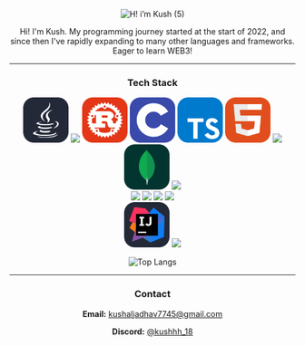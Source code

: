 <div align="center">

![H! i’m Kush  (5)](https://github.com/user-attachments/assets/40a6025b-7315-4648-8eeb-18c4d20a2173)



  Hi! I'm Kush. My programming journey started at the start of 2022, and since then I've rapidly expanding to many other languages and frameworks. Eager to learn WEB3!

  ----
  ### Tech Stack
    
  <img src="https://github.com/tandpfun/skill-icons/blob/main/icons/Java-Dark.svg" height="80">  
  <img src="https://skillicons.dev/icons?i=js" height="80">
  <img src="https://github.com/tandpfun/skill-icons/blob/main/icons/Rust.svg" height="80">
  <img src="https://github.com/tandpfun/skill-icons/blob/main/icons/C.svg" height="80">
  <img src="https://github.com/tandpfun/skill-icons/blob/main/icons/TypeScript.svg" height="80">
  <img src="https://github.com/tandpfun/skill-icons/blob/main/icons/HTML.svg" height="80">
  <img src="https://skillicons.dev/icons?i=tailwind" height="80">
  <img src="https://github.com/tandpfun/skill-icons/blob/main/icons/MongoDB.svg" height="80">
  <img src="https://skillicons.dev/icons?i=mysql" height="80">

  <br> 
  <img src="https://skillicons.dev/icons?i=react" height="80">
  <img src="https://skillicons.dev/icons?i=nextjs" height="80">
  <img src="https://skillicons.dev/icons?i=nodejs" height="80">
  <img src="https://skillicons.dev/icons?i=spring" height="80">
  
  <br>
  <img src="https://github.com/tandpfun/skill-icons/blob/main/icons/Idea-Dark.svg" height="80">    
  <img src="https://skillicons.dev/icons?i=vscode" height="80">
  <br>

  ![Top Langs](https://github-readme-stats.vercel.app/api/top-langs/?username=kuslhhh&langs_count=5&layout=donut&hide=mcfunction&theme=default&hide_border=true&title_color=ffffff&hide_title=true)
  
  ----
  ### Contact
  **Email:** kushaljadhav7745@gmail.com
  
  <!--- **Website:** https://loudbook.dev * -->
  
  **Discord:** [@kushhh_18](https://discordapp.com/users/664597683511492608)
    
</div>

